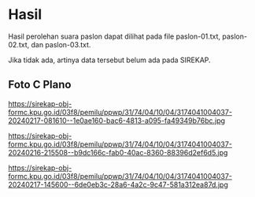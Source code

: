 # Hasil

Hasil perolehan suara paslon dapat dilihat pada file paslon-01.txt, paslon-02.txt, dan paslon-03.txt.

Jika tidak ada, artinya data tersebut belum ada pada SIREKAP.

## Foto C Plano

https://sirekap-obj-formc.kpu.go.id/03f8/pemilu/ppwp/31/74/04/10/04/3174041004037-20240217-081610--1e0ae160-bac6-4813-a095-fa49349b76bc.jpg

https://sirekap-obj-formc.kpu.go.id/03f8/pemilu/ppwp/31/74/04/10/04/3174041004037-20240216-215508--b9dc166c-fab0-40ac-8360-88396d2ef6d5.jpg

https://sirekap-obj-formc.kpu.go.id/03f8/pemilu/ppwp/31/74/04/10/04/3174041004037-20240217-145600--6de0eb3c-28a6-4a2c-9c47-581a312ea87d.jpg
